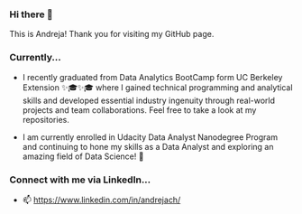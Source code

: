 ### Hi there 👋

This is Andreja! Thank you for visiting my GitHub page.

### Currently...
- I recently graduated from Data Analytics BootCamp form UC Berkeley Extension ✨🎓✨🎓 where I gained technical programming and analytical skills and developed essential industry ingenuity through real-world projects and team collaborations. Feel free to take a look at my repositories.

- I am currently enrolled in Udacity Data Analyst Nanodegree Program and continuing to hone my skills as a Data Analyst and exploring an amazing field of Data Science! 🧐

### Connect with me via LinkedIn...
- 📫 https://www.linkedin.com/in/andrejach/


<!--
**AndrejaCH/AndrejaCH** is a ✨ _special_ ✨ repository because its `README.md` (this file) appears on your GitHub profile.

Here are some ideas to get you started:

- 🔭 I’m currently working on ...
- 🌱 I’m currently learning ...
- 👯 I’m looking to collaborate on ...
- 🤔 I’m looking for help with ...
- 💬 Ask me about ...
- 📫 How to reach me: ...
- 😄 Pronouns: ...
- ⚡ Fun fact: ...
-->
